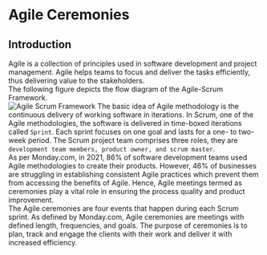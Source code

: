 # Agile Ceremonies
## Introduction
Agile is a collection of principles used in software development and project management. Agile helps teams to focus and deliver the tasks efficiently, thus delivering value to the stakeholders.
<br/> The following figure depicts the flow diagram of the Agile-Scrum Framework.
<br/>
![Agile Scrum Framework](https://user-images.githubusercontent.com/99114569/153355990-4e5fb9ae-cfc6-4ce4-9010-c07b56ea4a85.jpg)
The basic idea of Agile methodology is the continuous delivery of working software in iterations. In Scrum, one of the Agile methodologies, the software is delivered in time-boxed iterations called `Sprint`. Each sprint focuses on one goal and lasts for a one- to two-week period. The Scrum project team comprises three roles, they are `development team members, product owner, and scrum master`.
<br/> As per Monday.com, in 2021, 86% of software development teams used Agile methodologies to create their products. However, 46% of businesses are struggling in establishing consistent Agile practices which prevent them from accessing the benefits of Agile. Hence, Agile meetings termed as ceremonies play a vital role in ensuring the process quality and product improvement. 
<br/> The Agile ceremonies are four events that happen during each Scrum sprint. As defined by Monday.com, Agile ceremonies are meetings with defined length, frequencies, and goals. The purpose of ceremonies is to plan, track and engage the clients with their work and deliver it with increased efficiency.
